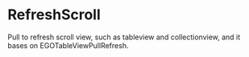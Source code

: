 RefreshScroll
=============

Pull to refresh scroll view, such as tableview and collectionview, and it bases on EGOTableViewPullRefresh.
